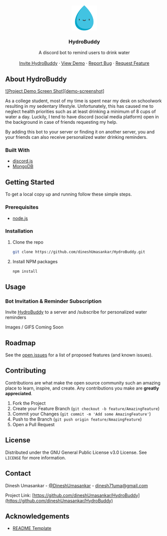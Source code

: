 <!-- PROJECT LOGO -->
<br />
<p align="center">
  <a href="https://github.com/dineshUmasankar/HydroBuddy">
    <img src="images/project_logo.png" alt="Project Logo" width="80" height="80">
  </a>

  <h3 align="center">HydroBuddy</h3>

  <p align="center">
    A discord bot to remind users to drink water
    <br />
    <br />
    <a href="#">Invite HydroBuddy</a>
    ·
    <a href="#">View Demo</a>
    ·
    <a href="https://github.com/dineshUmasankar/HydroBuddy/issues">Report Bug</a>
    ·
    <a href="https://github.com/dineshUmasankar/HydroBuddy/issues">Request Feature</a>
  </p>
</p>



<!-- ABOUT THE PROJECT -->
## About HydroBuddy

[![Project Demo Screen Shot][demo-screenshot]](https://github.com/dineshUmasankar/HydroBuddy/)

As a college student, most of my time is spent near my desk on schoolwork resulting in my sedentary lifestyle. Unfortunately, this has caused me to neglect health priorities such as at least drinking a minimum of 8 cups of water a day. Luckily, I tend to have discord (social media platform) open in the background in case of friends requesting my help.

By adding this bot to your server or finding it on another server, you and your friends can also receive personalized water drinking reminders.



### Built With

* [discord.js](https://github.com/discordjs/discord.js/)
* [MongoDB](https://www.mongodb.com/)



<!-- GETTING STARTED -->
## Getting Started

To get a local copy up and running follow these simple steps.

### Prerequisites

* [node.js](https://nodejs.org/en/download/)

### Installation

1. Clone the repo
   ```sh
   git clone https://github.com/dineshUmasankar/HydroBuddy.git
   ```
2. Install NPM packages
   ```sh
   npm install
   ```


<!-- USAGE EXAMPLES -->
## Usage

### Bot Invitation & Reminder Subscription
Invite [HydroBuddy](https://github.com/dineshUmasankar/HydroBuddy) to a server and /subscribe for personalized water reminders

Images / GIFS Coming Soon



<!-- ROADMAP -->
## Roadmap

See the [open issues](https://github.com/dineshUmasankar/HydroBuddy/issues) for a list of proposed features (and known issues).



<!-- CONTRIBUTING -->
## Contributing

Contributions are what make the open source community such an amazing place to learn, inspire, and create. Any contributions you make are **greatly appreciated**.

1. Fork the Project
2. Create your Feature Branch (`git checkout -b feature/AmazingFeature`)
3. Commit your Changes (`git commit -m 'Add some AmazingFeature'`)
4. Push to the Branch (`git push origin feature/AmazingFeature`)
5. Open a Pull Request



<!-- LICENSE -->
## License

Distributed under the GNU General Public License v3.0 License. See `LICENSE` for more information.



<!-- CONTACT -->
## Contact

Dinesh Umasankar - [@DineshUmasankar](https://twitter.com/DineshUmasankar) - [dinesh71uma@gmail.com](mailto:dinesh71uma@gmail.com)

Project Link: [https://github.com/dineshUmasankar/HydroBuddy](https://github.com/dineshUmasankar/HydroBuddy)



<!-- ACKNOWLEDGEMENTS -->
## Acknowledgements

* [README Template](https://github.com/othneildrew/Best-README-Template)
